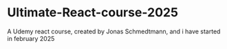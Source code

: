 # Ultimate-React-course-2025
 A Udemy react course, created by Jonas Schmedtmann, and i have started in february 2025
